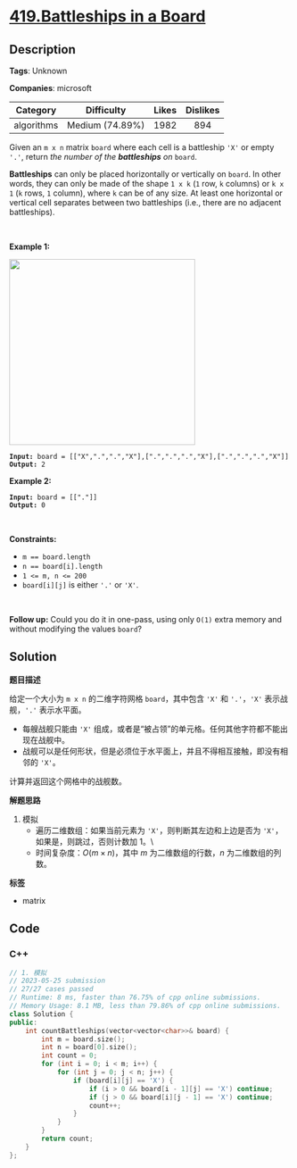 # [419.Battleships in a Board](https://leetcode.com/problems/battleships-in-a-board/description/)

## Description

**Tags**: Unknown

**Companies**: microsoft

|  Category  |   Difficulty    | Likes | Dislikes |
| :--------: | :-------------: | :---: | :------: |
| algorithms | Medium (74.89%) | 1982  |   894    |

<p>Given an <code>m x n</code> matrix <code>board</code> where each cell is a battleship <code>&#39;X&#39;</code> or empty <code>&#39;.&#39;</code>, return <em>the number of the <strong>battleships</strong> on</em> <code>board</code>.</p>
<p><strong>Battleships</strong> can only be placed horizontally or vertically on <code>board</code>. In other words, they can only be made of the shape <code>1 x k</code> (<code>1</code> row, <code>k</code> columns) or <code>k x 1</code> (<code>k</code> rows, <code>1</code> column), where <code>k</code> can be of any size. At least one horizontal or vertical cell separates between two battleships (i.e., there are no adjacent battleships).</p>
<p>&nbsp;</p>
<p><strong class="example">Example 1:</strong></p>
<img alt="" src="https://assets.leetcode.com/uploads/2021/04/10/battelship-grid.jpg" style="width: 333px; height: 333px;" />
<pre><code><strong>Input:</strong> board = [[&quot;X&quot;,&quot;.&quot;,&quot;.&quot;,&quot;X&quot;],[&quot;.&quot;,&quot;.&quot;,&quot;.&quot;,&quot;X&quot;],[&quot;.&quot;,&quot;.&quot;,&quot;.&quot;,&quot;X&quot;]]
<strong>Output:</strong> 2</code></pre>
<p><strong class="example">Example 2:</strong></p>
<pre><code><strong>Input:</strong> board = [[&quot;.&quot;]]
<strong>Output:</strong> 0</code></pre>
<p>&nbsp;</p>
<p><strong>Constraints:</strong></p>
<ul>
  <li><code>m == board.length</code></li>
  <li><code>n == board[i].length</code></li>
  <li><code>1 &lt;= m, n &lt;= 200</code></li>
  <li><code>board[i][j]</code> is either <code>&#39;.&#39;</code> or <code>&#39;X&#39;</code>.</li>
</ul>
<p>&nbsp;</p>
<p><strong>Follow up:</strong> Could you do it in one-pass, using only <code>O(1)</code> extra memory and without modifying the values <code>board</code>?</p>

## Solution

**题目描述**

给定一个大小为 `m x n` 的二维字符网格 `board`，其中包含 `'X'` 和 `'.'`，`'X'` 表示战舰，`'.'` 表示水平面。

- 每艘战舰只能由 `'X'` 组成，或者是“被占领”的单元格。任何其他字符都不能出现在战舰中。
- 战舰可以是任何形状，但是必须位于水平面上，并且不得相互接触，即没有相邻的 `'X'`。

计算并返回这个网格中的战舰数。

**解题思路**

1. 模拟
   - 遍历二维数组：如果当前元素为 `'X'`，则判断其左边和上边是否为 `'X'`，如果是，则跳过，否则计数加 1。\
   - 时间复杂度：$O(m \times n)$，其中 $m$ 为二维数组的行数，$n$ 为二维数组的列数。

**标签**

- matrix

<!-- code start -->
## Code

### C++

```cpp
// 1. 模拟
// 2023-05-25 submission
// 27/27 cases passed
// Runtime: 8 ms, faster than 76.75% of cpp online submissions.
// Memory Usage: 8.1 MB, less than 79.86% of cpp online submissions.
class Solution {
public:
    int countBattleships(vector<vector<char>>& board) {
        int m = board.size();
        int n = board[0].size();
        int count = 0;
        for (int i = 0; i < m; i++) {
            for (int j = 0; j < n; j++) {
                if (board[i][j] == 'X') {
                    if (i > 0 && board[i - 1][j] == 'X') continue;
                    if (j > 0 && board[i][j - 1] == 'X') continue;
                    count++;
                }
            }
        }
        return count;
    }
};
```

<!-- code end -->
